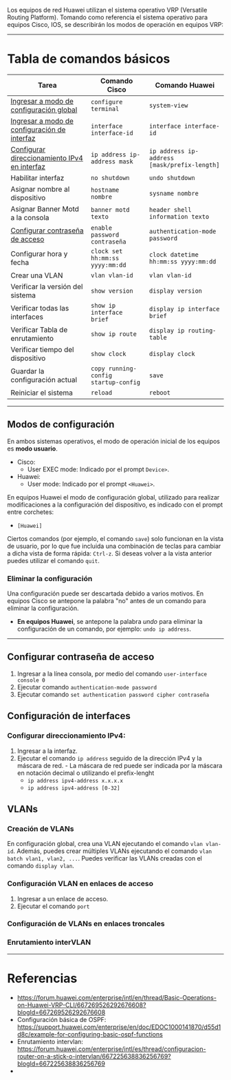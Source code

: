 Los equipos de red Huawei utilizan el sistema operativo VRP (Versatile Routing Platform).
Tomando como referencia el sistema operativo para equipos Cisco, IOS, se describirán los modos de operación en equipos VRP:

---
# Tabla de comandos básicos

| Tarea   | Comando Cisco | Comando Huawei      |
|----------|------|------------|
| [Ingresar a modo de configuración global](#modos-de-configuración)     | `configure terminal`   | `system-view`     |
| [Ingresar a modo de configuración de interfaz](#modos-de-configuración)    | `interface interface-id`  | `interface interface-id`  |
| [Configurar direccionamiento IPv4 en interfaz](#configurar-direccionamiento-ipv4)   | `ip address ip-address mask`   | `ip address ip-address [mask/prefix-length]`   |
| Habilitar interfaz | `no shutdown` | `undo shutdown`  |
| Asignar nombre al dispositivo | `hostname nombre` | `sysname nombre` |
| Asignar Banner Motd a la consola | `banner motd texto` | `header shell information texto`  |
| [Configurar contraseña de acceso](#configurar-contraseña-de-acceso) | `enable password contraseña` | `authentication-mode password`|
| Configurar hora y fecha | `clock set hh:mm:ss yyyy:mm:dd` | `clock datetime hh:mm:ss yyyy:mm:dd` |
| Crear una VLAN | `vlan vlan-id` | `vlan vlan-id` |
| Verificar la versión del sistema | `show version` | `display version`  |
| Verificar todas las interfaces | `show ip interface brief`  | `display ip interface brief`   |
| Verificar Tabla de enrutamiento | `show ip route` | `display ip routing-table`   |
| Verificar tiempo del dispositivo | `show clock` | `display clock`  |
| Guardar la configuración actual | `copy running-config startup-config` | `save`  |
| Reiniciar el sistema | `reload` | `reboot`  |

---
## Modos de configuración

En ambos sistemas operativos, el modo de operación inicial de los equipos es **modo usuario**.
  - Cisco:
    - User EXEC mode: Indicado por el prompt `Device>`.
  - Huawei:
    - User mode: Indicado por el prompt `<Huawei>`.

En equipos Huawei el modo de configuración global, utilizado para realizar modificaciones a la configuración del dispositivo, es indicado con el prompt entre corchetes:
- `[Huawei]`

Ciertos comandos (por ejemplo, el comando `save`) solo funcionan en la vista de usuario, por lo que fue incluida una combinación de teclas para cambiar a dicha vista de forma rápida: `Ctrl-z`.
Si deseas volver a la vista anterior puedes utilizar el comando `quit`.

### Eliminar la configuración
Una configuración puede ser descartada debido a varios motivos. En equipos Cisco se antepone la palabra "no" antes de un comando para eliminar la configuración.
- **En equipos Huawei**, se antepone la palabra *undo* para eliminar la configuración de un comando, por ejemplo: `undo ip address`.

---
## Configurar contraseña de acceso
1. Ingresar a la línea consola, por medio del comando `user-interface console 0`
2. Ejecutar comando `authentication-mode password`
3. Ejecutar comando `set authentication password cipher contraseña`


## Configuración de interfaces

### Configurar direccionamiento IPv4:
  1. Ingresar a la interfaz.
  2. Ejecutar el comando `ip address` seguido de la dirección IPv4 y la máscara de red.
    - La máscara de red puede ser indicada por la máscara en notación decimal o utilizando el prefix-lenght
      - `ip address ipv4-address x.x.x.x`
      - `ip address ipv4-address [0-32]`
    
## VLANs

### Creación de VLANs
En configuración global, crea una VLAN ejecutando el comando `vlan vlan-id`. Además, puedes crear múltiples VLANs ejecutando el comando `vlan batch vlan1, vlan2, ...`.
Puedes verificar las VLANs creadas con el comando `display vlan`.

### Configuración VLAN en enlaces de acceso
1. Ingresar a un enlace de acceso.
2. Ejecutar el comando `port `

### Configuración de VLANs en enlaces troncales

### Enrutamiento interVLAN


---
# Referencias
- https://forum.huawei.com/enterprise/intl/en/thread/Basic-Operations-on-Huawei-VRP-CLI/667269526292676608?blogId=667269526292676608
- Configuración básica de OSPF: https://support.huawei.com/enterprise/en/doc/EDOC1000141870/d55d1d8c/example-for-configuring-basic-ospf-functions
- Enrutamiento intervlan: https://forum.huawei.com/enterprise/intl/es/thread/configuracion-router-on-a-stick-o-intervlan/667225638836256769?blogId=667225638836256769
- 
